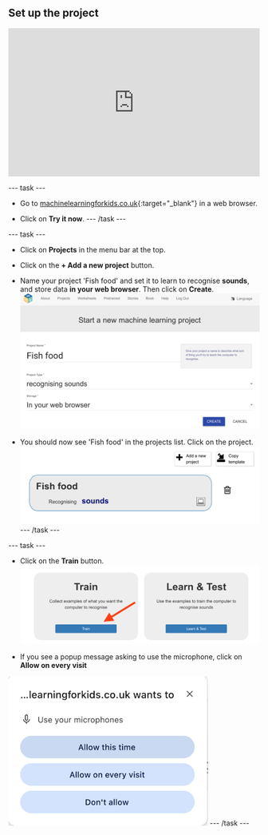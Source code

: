 ## Set up the project

<html>
<div style="position: relative; width: 100%; overflow: hidden; padding-top: 56.25%;">
<p><iframe style="position: absolute; top: 0; left: 0; right: 0; width: 100%; height: 100%; border: none;" src="https://www.youtube.com/embed/W-ne6SjYea4?rel=0&cc_load_policy=1" width="560" height="315" allowfullscreen allow="accelerometer; autoplay; clipboard-write; encrypted-media; gyroscope; picture-in-picture; web-share"></iframe></p>
</div>
</html>

--- task ---
+ Go to [machinelearningforkids.co.uk](https://machinelearningforkids.co.uk/#!/login){:target="_blank"} in a web browser. 

+ Click on **Try it now**.
--- /task ---

--- task ---
+ Click on **Projects** in the menu bar at the top.

+ Click on the **+ Add a new project** button.

+ Name your project 'Fish food' and set it to learn to recognise **sounds**, and store data **in your web browser**. Then click on **Create**.
![Creating a project](images/create-project.png)

+ You should now see 'Fish food' in the projects list. Click on the project.
![Project list with Fish food listed](images/projects-list.png)
--- /task ---

--- task ---
+ Click on the **Train** button.
![Project main menu with arrow pointing to Train button](images/project-train.png)

+ If you see a popup message asking to use the microphone, click on **Allow on every visit**

![Popup asking to allow the microphone](images/allow-microphone.png)
--- /task ---



